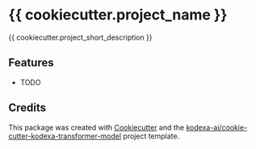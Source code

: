 # {{ cookiecutter.project_name }}

{{ cookiecutter.project_short_description }}

## Features

* TODO

## Credits

This package was created with [Cookiecutter](https://github.com/audreyr/cookiecutter) and the [kodexa-ai/cookie-cutter-kodexa-transformer-model](https://github.com/kodexa-ai/cookie-cutter-kodexa-transformer-model) project template.
